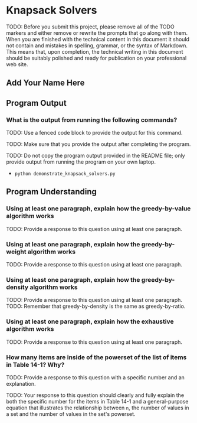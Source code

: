 # Knapsack Solvers

TODO: Before you submit this project, please remove all of the TODO
markers and either remove or rewrite the prompts that go along with
them. When you are finished with the technical content in this document
it should not contain and mistakes in spelling, grammar, or the syntax
of Markdown. This means that, upon completion, the technical writing in
this document should be suitably polished and ready for publication on
your professional web site.

## Add Your Name Here

## Program Output

### What is the output from running the following commands?

TODO: Use a fenced code block to provide the output for this command.

TODO: Make sure that you provide the output after completing the program.

TODO: Do not copy the program output provided in the README file; only
provide output from running the program on your own laptop.

- `python demonstrate_knapsack_solvers.py`

## Program Understanding

### Using at least one paragraph, explain how the greedy-by-value algorithm works

TODO: Provide a response to this question using at least one paragraph.

### Using at least one paragraph, explain how the greedy-by-weight algorithm works

TODO: Provide a response to this question using at least one paragraph.

### Using at least one paragraph, explain how the greedy-by-density algorithm works

TODO: Provide a response to this question using at least one paragraph.
TODO: Remember that greedy-by-density is the same as greedy-by-ratio.

### Using at least one paragraph, explain how the exhaustive algorithm works

TODO: Provide a response to this question using at least one paragraph.

### How many items are inside of the powerset of the list of items in Table 14-1? Why?

TODO: Provide a response to this question with a specific number and an explanation.

TODO: Your response to this question should clearly and fully explain
the both the specific number for the items in Table 14-1 and a
general-purpose equation that illustrates the relationship between `n`,
the number of values in a set and the number of values in the set's
powerset.
